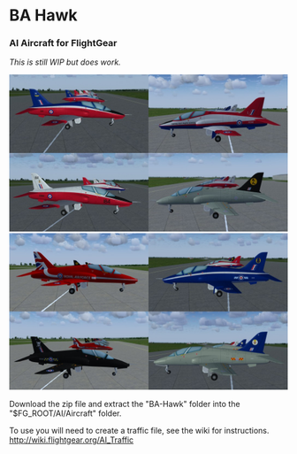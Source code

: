 # BA Hawk
### AI Aircraft for FlightGear

*This is still WIP but does work.*

![hawk1](Screenshots/hawk1.jpg)
![hawk2](Screenshots/hawk2.jpg)

Download the zip file and extract the "BA-Hawk" folder into the "$FG_ROOT/AI/Aircraft" folder.

To use you will need to create a traffic file, see the wiki for instructions.
 http://wiki.flightgear.org/AI_Traffic
